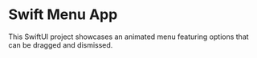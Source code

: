 # Swift Menu App

This SwiftUI project showcases an animated menu featuring options that can be dragged and dismissed.
